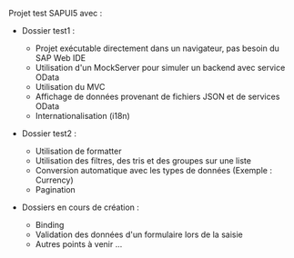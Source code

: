 Projet test SAPUI5 avec :
- Dossier test1 :
  - Projet exécutable directement dans un navigateur, pas besoin du SAP Web IDE
  - Utilisation d'un MockServer pour simuler un backend avec service OData
  - Utilisation du MVC
  - Affichage de données provenant de fichiers JSON et de services OData
  - Internationalisation (i18n)

- Dossier test2 :
  - Utilisation de formatter
  - Utilisation des filtres, des tris et des groupes sur une liste
  - Conversion automatique avec les types de données (Exemple : Currency)
  - Pagination

- Dossiers en cours de création :
  - Binding
  - Validation des données d'un formulaire lors de la saisie
  - Autres points à venir ...